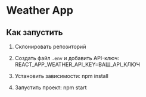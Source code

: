 # Weather App

## Как запустить

1. Склонировать репозиторий
2. Создать файл `.env` и добавить API-ключ:
   REACT_APP_WEATHER_API_KEY=ВАШ_API_КЛЮЧ

3. Установить зависимости:
   npm install
4. Запустить проект: npm start



